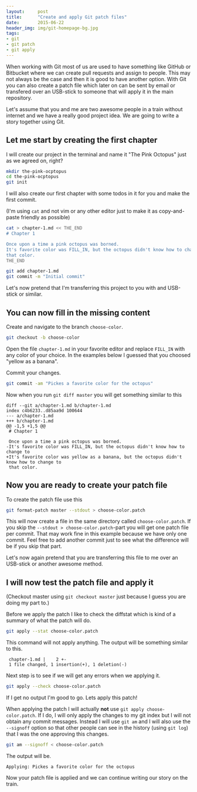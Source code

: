 ```yaml
---
layout:     post
title:      "Create and apply Git patch files"
date:       2015-06-22
header_img: img/git-homepage-bg.jpg
tags:
- git
- git patch
- git apply
---
```


When working with Git most of us are used to have something like GitHub or
Bitbucket where we can create pull requests and assign to people. This may not
always be the case and then it is good to have another option. With Git you can
also create a patch file which later on can be sent by email or transfered over
an USB-stick to someone that will apply it in the main repository.

Let's assume that you and me are two awesome people in a train without internet
and we have a really good project idea. We are going to write a story together using
Git.

## Let me start by creating the first chapter

I will create our project in the terminal and name it "The Pink Octopus" just as
we agreed on, right?

```bash
mkdir the-pink-ocptopus
cd the-pink-ocptopus
git init
```

I will also create our first chapter with some todos in it for you and make the
first commit.

(I'm using `cat` and not vim or any other editor just to make it as copy-and-paste
friendly as possible)

```bash
cat > chapter-1.md << THE_END
# Chapter 1

Once upon a time a pink octopus was borned.
It's favorite color was FILL_IN, but the octopus didn't know how to change to
that color.
THE_END

git add chapter-1.md
git commit -m "Initial commit"
```

Let's now pretend that I'm transferring this project to you with and USB-stick or
similar.

## You can now fill in the missing content

Create and navigate to the branch `choose-color`.

```bash
git checkout -b choose-color
```

Open the file `chapter-1.md` in your favorite editor and replace `FILL_IN` with
any color of your choice. In the examples below I guessed that you choosed
"yellow as a banana".

Commit your changes.

```bash
git commit -am "Pickes a favorite color for the octopus"
```

Now when you run `git diff master` you will get something similar to this

```
diff --git a/chapter-1.md b/chapter-1.md
index c4b6233..d85aa9d 100644
--- a/chapter-1.md
+++ b/chapter-1.md
@@ -1,5 +1,5 @@
 # Chapter 1

 Once upon a time a pink octopus was borned.
-It's favorite color was FILL_IN, but the octopus didn't know how to change to
+It's favorite color was yellow as a banana, but the octopus didn't know how to change to
 that color.
```

## Now you are ready to create your patch file

To create the patch file use this

```bash
git format-patch master --stdout > choose-color.patch
```

This will now create a file in the same directory called `choose-color.patch`.
If you skip the `--stdout > choose-color.patch`-part you will get one patch file
per commit. That may work fine in this example because we have only one commit.
Feel free to add another commit just to see what the difference will be if you
skip that part.

Let's now again pretend that you are transferring this file to me over an
USB-stick or another awesome method.

## I will now test the patch file and apply it

(Checkout master using `git checkout master` just because I guess you are doing
my part to.)

Before we apply the patch I like to check the diffstat which is kind of a
summary of what the patch will do.

```bash
git apply --stat choose-color.patch
```

This command will not apply anything. The output will be something similar to
this.

```
 chapter-1.md |    2 +-
 1 file changed, 1 insertion(+), 1 deletion(-)
```

Next step is to see if we will get any errors when we applying it.

```bash
git apply --check choose-color.patch
```

If I get no output I'm good to go. Lets apply this patch!

When applying the patch I will actually __not__ use `git apply choose-color.patch`.
If I do, I will only apply the changes to my git index but I will not obtain any
commit messages. Instead I will use `git am` and I will also use the `--signoff`
option so that other people can see in the history (using `git log`) that I was
the one approving this changes.

```bash
git am --signoff < choose-color.patch
```

The output will be.

```
Applying: Pickes a favorite color for the octopus
```

Now your patch file is applied and we can continue writing our story on the
train.















